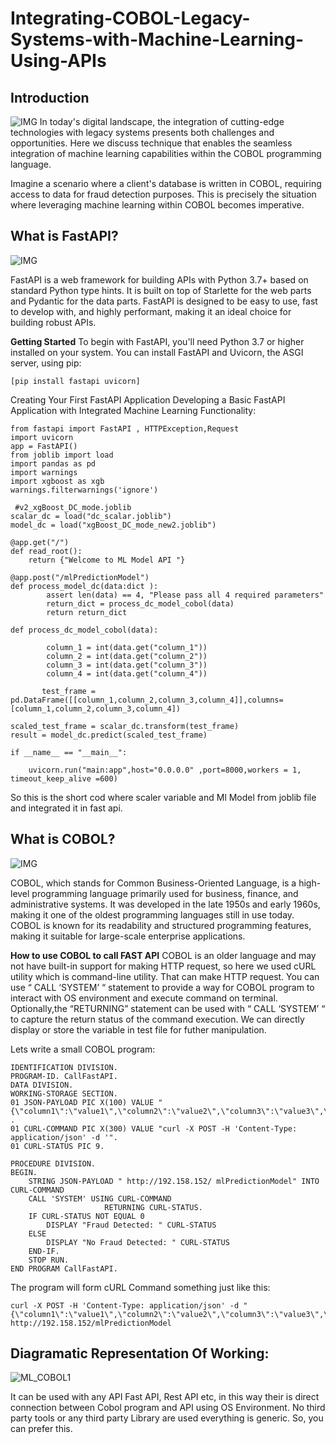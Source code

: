# Integrating-COBOL-Legacy-Systems-with-Machine-Learning-Using-APIs
## Introduction

![IMG](https://datastorageasean.com/sites/default/files/images/GettyImages-1206796363.jpg)
In today's digital landscape, the integration of cutting-edge technologies with legacy systems presents both challenges and opportunities. Here we discuss technique that enables the seamless integration of machine learning capabilities within the COBOL programming language. 

Imagine a scenario where a client's database is written in COBOL, requiring access to data for fraud detection purposes. This is precisely the situation where leveraging machine learning within COBOL becomes imperative. 



## What is FastAPI? 
![IMG](https://miro.medium.com/v2/resize:fit:1023/1*du7p50wS_fIsaC_lR18qsg.png)

  FastAPI is a web framework for building APIs with Python 3.7+ based on standard Python type hints. It is built on top of Starlette for the web parts and Pydantic for the data        parts. FastAPI is designed to be easy to use, fast to develop with, and highly performant, making it an ideal choice for building robust APIs. 

  **Getting Started**
    To begin with FastAPI, you'll need Python 3.7 or higher installed on your system. You can install FastAPI and Uvicorn, the ASGI server, using pip:
    
    [pip install fastapi uvicorn] 
    
  Creating Your First FastAPI Application Developing a Basic FastAPI Application with Integrated Machine Learning Functionality: 

    from fastapi import FastAPI , HTTPException,Request 
    import uvicorn 
    app = FastAPI() 
    from joblib import load 
    import pandas as pd 
    import warnings 
    import xgboost as xgb   
    warnings.filterwarnings('ignore') 

     #v2_xgBoost_DC_mode.joblib 
    scalar_dc = load("dc_scalar.joblib") 
    model_dc = load("xgBoost_DC_mode_new2.joblib") 
    
    @app.get("/") 
    def read_root(): 
        return {"Welcome to ML Model API "} 
    
    @app.post("/mlPredictionModel") 
    def process_model_dc(data:dict ): 
            assert len(data) == 4, "Please pass all 4 required parameters"     
            return_dict = process_dc_model_cobol(data) 
            return return_dict 
            
    def process_dc_model_cobol(data): 
    
            column_1 = int(data.get("column_1")) 
            column_2 = int(data.get("column_2")) 
            column_3 = int(data.get("column_3")) 
            column_4 = int(data.get("column_4")) 
            
           test_frame = pd.DataFrame([[column_1,column_2,column_3,column_4]],columns=[column_1,column_2,column_3,column_4])  
           
    scaled_test_frame = scalar_dc.transform(test_frame)         
    result = model_dc.predict(scaled_test_frame) 
    
    if __name__ == "__main__": 
    
        uvicorn.run("main:app",host="0.0.0.0" ,port=8000,workers = 1, timeout_keep_alive =600)

So this is the short cod where scaler variable and Ml Model from joblib file and integrated it in fast api.

## What is COBOL? 
![IMG](https://www.opensourceforu.com/wp-content/uploads/2021/03/Cobol-classical-programming_Featuree-image-2.jpg)

  COBOL, which stands for Common Business-Oriented Language, is a high-level programming language primarily used for business, finance, and administrative systems. It was developed in the late 1950s and early 1960s, making it one of the oldest programming languages still in use today. COBOL is known for its readability and structured programming features, making it suitable for large-scale enterprise applications. 

  **How to use COBOL to call FAST API**
  COBOL is an older language and may not have built-in support for making HTTP request, so here we used cURL utility which is command-line utility. That can make HTTP request.	You can use “ CALL ‘SYSTEM’ “ statement to provide a way for COBOL 	program to interact with OS environment and execute command on 	terminal. 
Optionally,the “RETURNING” statement can be used with “ CALL ‘SYSTEM’ “ to capture the return status of the command execution. We can directly display or store the variable in test file for futher manipulation. 

Lets write a small COBOL program: 

    IDENTIFICATION DIVISION. 
    PROGRAM-ID. CallFastAPI. 
    DATA DIVISION. 
    WORKING-STORAGE SECTION. 
    01 JSON-PAYLOAD PIC X(100) VALUE "{\"column1\":\"value1\",\"column2\":\"value2\",\"column3\":\"value3\",\"column4\":\"value4\"}" . 
    01 CURL-COMMAND PIC X(300) VALUE "curl -X POST -H 'Content-Type: application/json' -d '". 
    01 CURL-STATUS PIC 9. 
     
    PROCEDURE DIVISION. 
    BEGIN. 
        STRING JSON-PAYLOAD " http://192.158.152/ mlPredictionModel" INTO CURL-COMMAND 
        CALL 'SYSTEM' USING CURL-COMMAND 
                         RETURNING CURL-STATUS. 
        IF CURL-STATUS NOT EQUAL 0 
            DISPLAY "Fraud Detected: " CURL-STATUS 
        ELSE 
            DISPLAY "No Fraud Detected: " CURL-STATUS 
        END-IF. 
        STOP RUN. 
    END PROGRAM CallFastAPI. 

 

 

The program will form cURL Command something just like this: 

    curl -X POST -H 'Content-Type: application/json' -d "{\"column1\":\"value1\",\"column2\":\"value2\",\"column3\":\"value3\",\"column4\":\"value4\"}" http://192.158.152/mlPredictionModel 

    

## Diagramatic Representation Of Working:

![ML_COBOL1](https://github.com/Piyush007k/Piyush007k-Integrating-COBOL-Legacy-Systems-with-Machine-Learning-Using-APIs/assets/105144617/56ecfe92-2635-458c-9098-10a8c48fd08d)

It can be used with any API Fast API, Rest API etc, in this way their is direct connection between Cobol program and API using OS Environment. No third party tools or any third party Library are used everything is generic. So, you can prefer this.
